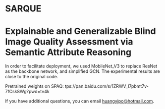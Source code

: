 # SARQUE
# Explainable and Generalizable Blind Image Quality Assessment via Semantic Attribute Reasoning


In order to facilitate deployment, we used MobileNet_V3 to replace ResNet as the backbone network, and simplified GCN. The experimental results are close to the original code. 

Pretrained weights on SPAQ: tps://pan.baidu.com/s/1ZRWV_I7pbmt7v-7fCsk8Wg?pwd=tv4k

If you have additional questions, you can email huangyipo@hotmail.com.

